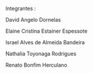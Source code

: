 Integrantes :

David Angelo Dornelas

Elaine Cristina Estainer Espessote

Israel Alves de Almeida Bandeira

Nathalia Toyonaga Rodrigues

Renato Bonfim Herculano
